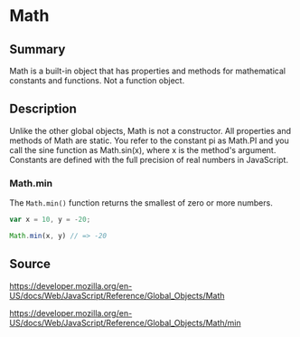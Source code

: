 # Math

## Summary

Math is a built-in object that has properties and methods for mathematical constants and functions. Not a function object.

## Description

Unlike the other global objects, Math is not a constructor. All properties and methods of Math are static. You refer to the constant pi as Math.PI and you call
the sine function as Math.sin(x), where x is the method's argument. Constants are defined with the
full precision of real numbers in JavaScript.

### Math.min

The `Math.min()` function returns the smallest of zero or more numbers.

```javascript
var x = 10, y = -20;

Math.min(x, y) // => -20
```
## Source

https://developer.mozilla.org/en-US/docs/Web/JavaScript/Reference/Global_Objects/Math

https://developer.mozilla.org/en-US/docs/Web/JavaScript/Reference/Global_Objects/Math/min
